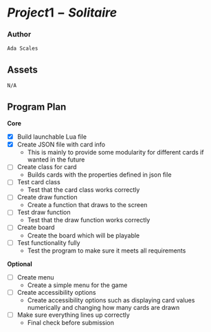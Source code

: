 # $Project 1 - Solitaire$
### Author
    Ada Scales
## Assets
    N/A
## Program Plan
**Core**
- [X] Build launchable Lua file
- [X] Create JSON file with card info
    -  This is mainly to provide some modularity for different cards if wanted in the future
- [ ] Create class for card
    - Builds cards with the properties defined in json file
- [ ] Test card class
    - Test that the card class works correctly
- [ ] Create draw function
    - Create a function that draws to the screen
- [ ] Test draw function
    - Test that the draw function works correctly
- [ ] Create board
    - Create the board which will be playable
- [ ] Test functionality fully
    - Test the program to make sure it meets all requirements
    
**Optional**
- [ ] Create menu
    - Create a simple menu for the game
- [ ] Create accessibility options
    - Create accessibility options such as displaying card values numerically and changing how many cards are drawn
- [ ] Make sure everything lines up correctly
    - Final check before submission